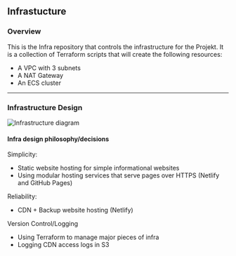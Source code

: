 ## Infrastucture

### Overview

This is the Infra repository that controls the infrastructure for the Projekt. It is a collection of Terraform scripts that will create the following resources:

-   A VPC with 3 subnets
-  A NAT Gateway
-   An ECS cluster

---

### Infrastructure Design

![Infrastructure diagram]()


#### Infra design philosophy/decisions

Simplicity:
- Static website hosting for simple informational websites
- Using modular hosting services that serve pages over HTTPS (Netlify and GitHub Pages)

Reliability:
- CDN + Backup website hosting (Netlify)

Version Control/Logging
- Using Terraform to manage major pieces of infra
- Logging CDN access logs in S3